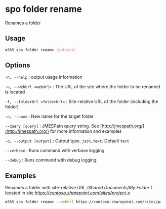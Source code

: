 # spo folder rename

Renames a folder

## Usage

```sh
m365 spo folder rename [options]
```

## Options

`-h, --help`
: output usage information

`-u, --webUrl <webUrl>`
: The URL of the site where the folder to be renamed is located

`-f, --folderUrl <folderUrl>`
: Site-relative URL of the folder (including the folder)

`-n, --name`
: New name for the target folder

`--query [query]`
: JMESPath query string. See [http://jmespath.org/](http://jmespath.org/) for more information and examples

`-o, --output [output]`
: Output type. `json,text`. Default `text`

`--verbose`
: Runs command with verbose logging

`--debug`
: Runs command with debug logging

## Examples

Renames a folder with site-relative URL _/Shared Documents/My Folder 1_ located in site _https://contoso.sharepoint.com/sites/project-x_

```sh
m365 spo folder rename --webUrl https://contoso.sharepoint.com/sites/project-x --folderUrl '/Shared Documents/My Folder 1' --name 'My Folder 2'
```